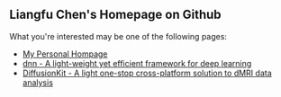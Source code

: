 ## Liangfu Chen's Homepage on Github

What you're interested may be one of the following pages:

- [My Personal Hompage](http://liangfu.org/)
- [dnn - A light-weight yet efficient framework for deep learning](http://liangfu.github.io/dnn/)
- [DiffusionKit - A light one-stop cross-platform solution to dMRI data analysis](http://diffusion.brainnetome.org/)

<script>
  (function(i,s,o,g,r,a,m){i['GoogleAnalyticsObject']=r;i[r]=i[r]||function(){
  (i[r].q=i[r].q||[]).push(arguments)},i[r].l=1*new Date();a=s.createElement(o),
  m=s.getElementsByTagName(o)[0];a.async=1;a.src=g;m.parentNode.insertBefore(a,m)
  })(window,document,'script','https://www.google-analytics.com/analytics.js','ga');
  ga('create', 'UA-8286931-2', 'auto');
  ga('send', 'pageview');
</script>

